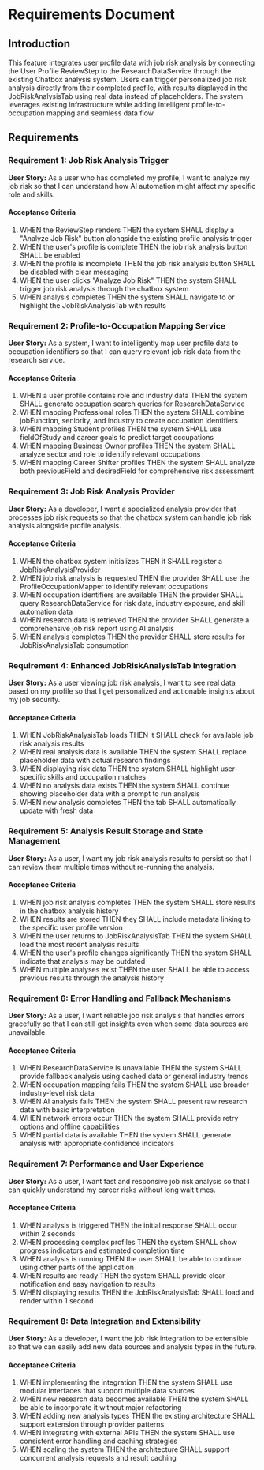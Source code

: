 # Requirements Document

## Introduction

This feature integrates user profile data with job risk analysis by connecting the User Profile ReviewStep to the ResearchDataService through the existing Chatbox analysis system. Users can trigger personalized job risk analysis directly from their completed profile, with results displayed in the JobRiskAnalysisTab using real data instead of placeholders. The system leverages existing infrastructure while adding intelligent profile-to-occupation mapping and seamless data flow.

## Requirements

### Requirement 1: Job Risk Analysis Trigger

**User Story:** As a user who has completed my profile, I want to analyze my job risk so that I can understand how AI automation might affect my specific role and skills.

#### Acceptance Criteria

1. WHEN the ReviewStep renders THEN the system SHALL display a "Analyze Job Risk" button alongside the existing profile analysis trigger
2. WHEN the user's profile is complete THEN the job risk analysis button SHALL be enabled
3. WHEN the profile is incomplete THEN the job risk analysis button SHALL be disabled with clear messaging
4. WHEN the user clicks "Analyze Job Risk" THEN the system SHALL trigger job risk analysis through the chatbox system
5. WHEN analysis completes THEN the system SHALL navigate to or highlight the JobRiskAnalysisTab with results

### Requirement 2: Profile-to-Occupation Mapping Service

**User Story:** As a system, I want to intelligently map user profile data to occupation identifiers so that I can query relevant job risk data from the research service.

#### Acceptance Criteria

1. WHEN a user profile contains role and industry data THEN the system SHALL generate occupation search queries for ResearchDataService
2. WHEN mapping Professional roles THEN the system SHALL combine jobFunction, seniority, and industry to create occupation identifiers
3. WHEN mapping Student profiles THEN the system SHALL use fieldOfStudy and career goals to predict target occupations
4. WHEN mapping Business Owner profiles THEN the system SHALL analyze sector and role to identify relevant occupations
5. WHEN mapping Career Shifter profiles THEN the system SHALL analyze both previousField and desiredField for comprehensive risk assessment

### Requirement 3: Job Risk Analysis Provider

**User Story:** As a developer, I want a specialized analysis provider that processes job risk requests so that the chatbox system can handle job risk analysis alongside profile analysis.

#### Acceptance Criteria

1. WHEN the chatbox system initializes THEN it SHALL register a JobRiskAnalysisProvider
2. WHEN job risk analysis is requested THEN the provider SHALL use the ProfileOccupationMapper to identify relevant occupations
3. WHEN occupation identifiers are available THEN the provider SHALL query ResearchDataService for risk data, industry exposure, and skill automation data
4. WHEN research data is retrieved THEN the provider SHALL generate a comprehensive job risk report using AI analysis
5. WHEN analysis completes THEN the provider SHALL store results for JobRiskAnalysisTab consumption

### Requirement 4: Enhanced JobRiskAnalysisTab Integration

**User Story:** As a user viewing job risk analysis, I want to see real data based on my profile so that I get personalized and actionable insights about my job security.

#### Acceptance Criteria

1. WHEN JobRiskAnalysisTab loads THEN it SHALL check for available job risk analysis results
2. WHEN real analysis data is available THEN the system SHALL replace placeholder data with actual research findings
3. WHEN displaying risk data THEN the system SHALL highlight user-specific skills and occupation matches
4. WHEN no analysis data exists THEN the system SHALL continue showing placeholder data with a prompt to run analysis
5. WHEN new analysis completes THEN the tab SHALL automatically update with fresh data

### Requirement 5: Analysis Result Storage and State Management

**User Story:** As a user, I want my job risk analysis results to persist so that I can review them multiple times without re-running the analysis.

#### Acceptance Criteria

1. WHEN job risk analysis completes THEN the system SHALL store results in the chatbox analysis history
2. WHEN results are stored THEN they SHALL include metadata linking to the specific user profile version
3. WHEN the user returns to JobRiskAnalysisTab THEN the system SHALL load the most recent analysis results
4. WHEN the user's profile changes significantly THEN the system SHALL indicate that analysis may be outdated
5. WHEN multiple analyses exist THEN the user SHALL be able to access previous results through the analysis history

### Requirement 6: Error Handling and Fallback Mechanisms

**User Story:** As a user, I want reliable job risk analysis that handles errors gracefully so that I can still get insights even when some data sources are unavailable.

#### Acceptance Criteria

1. WHEN ResearchDataService is unavailable THEN the system SHALL provide fallback analysis using cached data or general industry trends
2. WHEN occupation mapping fails THEN the system SHALL use broader industry-level risk data
3. WHEN AI analysis fails THEN the system SHALL present raw research data with basic interpretation
4. WHEN network errors occur THEN the system SHALL provide retry options and offline capabilities
5. WHEN partial data is available THEN the system SHALL generate analysis with appropriate confidence indicators

### Requirement 7: Performance and User Experience

**User Story:** As a user, I want fast and responsive job risk analysis so that I can quickly understand my career risks without long wait times.

#### Acceptance Criteria

1. WHEN analysis is triggered THEN the initial response SHALL occur within 2 seconds
2. WHEN processing complex profiles THEN the system SHALL show progress indicators and estimated completion time
3. WHEN analysis is running THEN the user SHALL be able to continue using other parts of the application
4. WHEN results are ready THEN the system SHALL provide clear notification and easy navigation to results
5. WHEN displaying results THEN the JobRiskAnalysisTab SHALL load and render within 1 second

### Requirement 8: Data Integration and Extensibility

**User Story:** As a developer, I want the job risk integration to be extensible so that we can easily add new data sources and analysis types in the future.

#### Acceptance Criteria

1. WHEN implementing the integration THEN the system SHALL use modular interfaces that support multiple data sources
2. WHEN new research data becomes available THEN the system SHALL be able to incorporate it without major refactoring
3. WHEN adding new analysis types THEN the existing architecture SHALL support extension through provider patterns
4. WHEN integrating with external APIs THEN the system SHALL use consistent error handling and caching strategies
5. WHEN scaling the system THEN the architecture SHALL support concurrent analysis requests and result caching